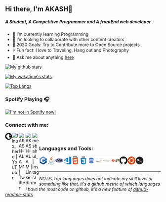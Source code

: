## Hi there, I'm AKASH👋
##### A Student, A Competitive Programmer and A frontEnd web developer.

- 🌱 I’m currently learning Programming
- 👯 I’m looking to collaborate with other content creators
- 🥅 2020 Goals: Try to Contribute more to Open Source projects
- ⚡ Fun fact: I love to Traveling, Hang out and Photography 
- 💬 Ask me about anything [here](https://facebook.com/Abhra.Akash)

<!--- 
  if you have forked this to use on your profile, 
  Change the `github-readme-stats.anuraghazra1.vercel.app` to `github-readme-stats.vercel.app` 
--->

<!-- Change the `github-readme-stats.anuraghazra1.vercel.app` to `github-readme-stats.vercel.app`  -->


![My github stats](https://github-readme-stats.vercel.app/api?username=akash-alam&show_icons=true&hide=contribs,prs&theme=radical)

<!--- GitHub Extra Pins
[![ReadMe Card](https://github-readme-stats.vercel.app/api/pin/?username=akash-alam&repo=Competitive-Programming)](https://github.com/anuraghazra/github-readme-stats) -->


[![My wakatime's stats](https://github-readme-stats.vercel.app/api/wakatime?username=Ovro&theme=radical)](https://github.com/anuraghazra/github-readme-stats)


[![Top Langs](https://github-readme-stats.vercel.app/api/top-langs/?username=akash-alam&layout=compact&theme=radical)](https://github.com/anuraghazra/github-readme-stats)



### Spotify Playing 🎧

[<img src="https://now-playing-codestackr.vercel.app/api/spotify-playing" alt="I'm not in Spotify now!" width="350" />](https://open.spotify.com/user/swyqyimdc12jajde4vpwd2x1b)


### Connect with me:

[<img align="left" alt="github.com" width="22px" src="https://raw.githubusercontent.com/iconic/open-iconic/master/svg/globe.svg" />][website]
[<img align="left" alt="linux_hero | YouTube" width="22px" src="https://cdn.jsdelivr.net/npm/simple-icons@v3/icons/youtube.svg" />][youtube]
[<img align="left" alt="AKASH-ALAM1 | Twitter" width="22px" src="https://cdn.jsdelivr.net/npm/simple-icons@v3/icons/twitter.svg" />][twitter]
[<img align="left" alt="AKASH-ALAM | LinkedIn" width="22px" src="https://cdn.jsdelivr.net/npm/simple-icons@v3/icons/linkedin.svg" />][linkedin]
[<img align="left" alt="mesbahul_ | Instagram" width="22px" src="https://cdn.jsdelivr.net/npm/simple-icons@v3/icons/instagram.svg" />][instagram]

<br />

### Languages and Tools:

<img align="left" alt="C++" width="26px" src="https://raw.githubusercontent.com/github/explore/80688e429a7d4ef2fca1e82350fe8e3517d3494d/topics/cpp/cpp.png" />
<img align="left" alt="Java" width="26px" src="https://raw.githubusercontent.com/github/explore/80688e429a7d4ef2fca1e82350fe8e3517d3494d/topics/java/java.png" />
<img align="left" alt="Php" width="26px" src="https://raw.githubusercontent.com/github/explore/ccc16358ac4530c6a69b1b80c7223cd2744dea83/topics/php/php.png" />
<img align="left" alt="Visual Studio Code" width="26px" src="https://raw.githubusercontent.com/github/explore/80688e429a7d4ef2fca1e82350fe8e3517d3494d/topics/visual-studio-code/visual-studio-code.png" />
<img align="left" alt="HTML5" width="26px" src="https://raw.githubusercontent.com/github/explore/80688e429a7d4ef2fca1e82350fe8e3517d3494d/topics/html/html.png" />
<img align="left" alt="CSS3" width="26px" src="https://raw.githubusercontent.com/github/explore/80688e429a7d4ef2fca1e82350fe8e3517d3494d/topics/css/css.png" /><img align="left" alt="SQL" width="26px" src="https://raw.githubusercontent.com/github/explore/80688e429a7d4ef2fca1e82350fe8e3517d3494d/topics/sql/sql.png" />
<img align="left" alt="MySQL" width="26px" src="https://raw.githubusercontent.com/github/explore/80688e429a7d4ef2fca1e82350fe8e3517d3494d/topics/mysql/mysql.png" />
<img align="left" alt="MongoDB" width="26px" src="https://raw.githubusercontent.com/github/explore/80688e429a7d4ef2fca1e82350fe8e3517d3494d/topics/mongodb/mongodb.png" />
<img align="left" alt="Git" width="26px" src="https://raw.githubusercontent.com/github/explore/80688e429a7d4ef2fca1e82350fe8e3517d3494d/topics/git/git.png" />
<img align="left" alt="GitHub" width="26px" src="https://raw.githubusercontent.com/github/explore/78df643247d429f6cc873026c0622819ad797942/topics/github/github.png" />
<img align="left" alt="Ubuntu" width="26px" src="https://raw.githubusercontent.com/github/explore/80688e429a7d4ef2fca1e82350fe8e3517d3494d/topics/ubuntu/ubuntu.png" />
<img align="left" alt="Terminal" width="26px" src="https://raw.githubusercontent.com/github/explore/80688e429a7d4ef2fca1e82350fe8e3517d3494d/topics/terminal/terminal.png" />

<br />
<br />

---
[website]: https://github.com/AKASH-ALAM
[twitter]: https://twitter.com/AKASH_ALAM1
[youtube]: https://www.youtube.com/c/linuxhero
[instagram]: https://instagram.com/mesbahul_
[linkedin]: https://linkedin.com/in/akash-alam


*NOTE: Top languages does not indicate my skill level or something like that, it's a github metric of which languages i have the most code on github, it's a new feature of [github-readme-stats](https://github.com/anuraghazra/github-readme-stats)*
